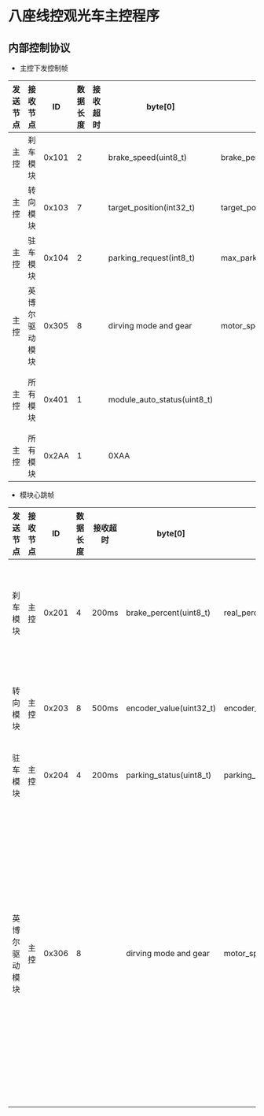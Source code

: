 八座线控观光车主控程序
========================
内部控制协议
------------------------
* 主控下发控制帧

|发送节点|接收节点|ID|数据长度|接收超时|byte[0]|byte[1]|byte[2]|byte[3]|byte[4]|byte[5]|byte[6]|byte[7]|备注|
|----|------|-----|-----|-----|-----|-----|-----|----|-----|-----|-----|-----|-----|
|主控|刹车模块|0x101|2||brake_speed(uint8_t)|brake_percent(uint8_t)|||||||||
|主控|转向模块|0x103|7||target_position(int32_t)|target_position>>8(int32_t)|target_position>>16(int32_t)|target_position>>24(int32_t)|steering_zero_point(uint16_t)|steering_zero_point>>8(uint16_t)|max_steering_speed(uint8_t)|||
|主控|驻车模块|0x104|2||parking_request(int8_t)|max_parking_current(int8_t)|||||||||
|主控|英博尔驱动模块|0x305|8||dirving mode and gear|motor_speed>>8(uint16_t)|motor_speed(uint16_t)|driving_acc(uint8_t)|dirving_dec(uint8_t)|0|0|data_checksums|byte0[0:2]mode:<br>0-manu_mode,<br>1-auto_mode<br>byte0[3:5]gear:<br>0-P_Gear,<br>1-N_Gear,<br>2-D_gear,<br>3-R_Gear|
|主控|所有模块|0x401|1||module_auto_status(uint8_t)||||||||bit[0]:braking bit[1]:parking bit[2]:steering bit[3]:driving bit[4]:gear bit[5]:light |
|主控|所有模块|0x2AA|1||0XAA||||||||该帧用于当转向发送人工干预信息后，主控发送的应答信号|

* 模块心跳帧

|发送节点|接收节点|ID|数据长度|接收超时|byte[0]|byte[1]|byte[2]|byte[3]|byte[4]|byte[5]|byte[6]|byte[7]|备注|
|----|------|-----|-----|-----|-----|-----|-----|----|-----|-----|-----|-----|-----|
|刹车模块|主控|0x201|4|200ms|brake_percent(uint8_t)|real_percent(uint8_t)|auto_driver_flag(uint8_t)|error_flag(uint8_t)|||||error_flag[0:3]:<br>bit[0]-电机过流错误<br>bit[1]-光电传感器错误<br>bit[2]-电机编码器错误<br>bit[3]-驱动错误|
|转向模块|主控|0x203|8|500ms|encoder_value(uint32_t)|encoder_value>>8(uint32_t)|encoder_value>>16(uint32_t)|encoder_value>>24(uint32_t)|steering_speed(int16_t)|steering_speed>>8(int16_t)|error_flag|auto_driver_flag|error_flag[0:2]:<br>bit[0]-扭矩传感器自检错误<br>bit[1]-编码器错误<br>bit[2]-电机过流错误|
|驻车模块|主控|0x204|4|200ms|parking_status(uint8_t)|parking_request(uint8_t)|real_current(uint8_t)|error_flag(uint8_t)|||||error_flag[0:3]:<br>bit[0]-电机过流错误<br>|
|英博尔驱动模块|主控|0x306|8||dirving mode and gear|motor_speed>>8(uint16_t)|motor_speed(uint16_t)|driving_acc(uint8_t)|dirving_dec(uint8_t)|motor_temp|error_flag|data_checksums|error_flag:<br>0x2-预充电故障(上电预充不正常),<br>0x3-过流故障<br>0x4-MCU过温故障,<br>0x5-主接触器丢失,<br>0x6-电流传感器故障,<br>0x7-编码器器故障<br>0x8-CAN通讯故障,<br>0x9-母线欠压故障,<br>0xa-母线过压故障,<br>0xb-电机过温故障,<br>0xc-EEPROM读写故障,<br>0xd加速器故障,<br>0xf-电机堵转故障|